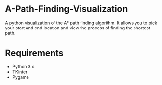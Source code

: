 # A-Path-Finding-Visualization

A python visualization of the A* path finding algorithm. It allows you to pick your start and end location and view the process of finding the shortest path.


# Requirements

<ul>
<li> Python 3.x</li>
<li> TKinter</li>
<li> Pygame</li>
</ul>

